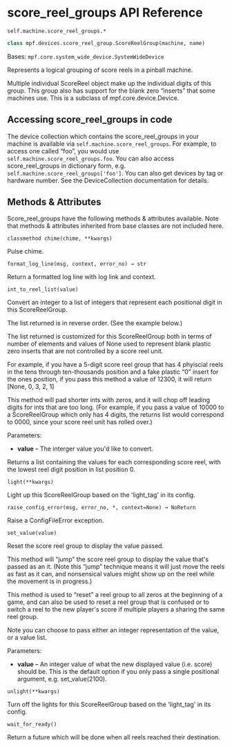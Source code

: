 # score_reel_groups API Reference

`self.machine.score_reel_groups.*`

``` python
class mpf.devices.score_reel_group.ScoreReelGroup(machine, name)
```

Bases: `mpf.core.system_wide_device.SystemWideDevice`

Represents a logical grouping of score reels in a pinball machine.

Multiple individual ScoreReel object make up the individual digits of this group. This group also has support for the blank zero “inserts” that some machines use. This is a subclass of mpf.core.device.Device.

## Accessing score_reel_groups in code

The device collection which contains the score_reel_groups in your machine is available via `self.machine.score_reel_groups`. For example, to access one called “foo”, you would use `self.machine.score_reel_groups.foo`. You can also access score_reel_groups in dictionary form, e.g. `self.machine.score_reel_groups['foo']`. You can also get devices by tag or hardware number. See the DeviceCollection documentation for details.

## Methods & Attributes

Score_reel_groups have the following methods & attributes available. Note that methods & attributes inherited from base classes are not included here.

`classmethod chime(chime, **kwargs)`

Pulse chime.

`format_log_line(msg, context, error_no) → str`

Return a formatted log line with log link and context.

`int_to_reel_list(value)`

Convert an integer to a list of integers that represent each positional digit in this ScoreReelGroup.

The list returned is in reverse order. (See the example below.)

The list returned is customized for this ScoreReelGroup both in terms of number of elements and values of None used to represent blank plastic zero inserts that are not controlled by a score reel unit.

For example, if you have a 5-digit score reel group that has 4 phyiscial reels in the tens through ten-thousands position and a fake plastic “0” insert for the ones position, if you pass this method a value of 12300, it will return [None, 0, 3, 2, 1]

This method will pad shorter ints with zeros, and it will chop off leading digits for ints that are too long. (For example, if you pass a value of 10000 to a ScoreReelGroup which only has 4 digits, the returns list would correspond to 0000, since your score reel unit has rolled over.)

Parameters:

* **value** – The interger value you'd like to convert.

Returns a list containing the values for each corresponding score reel, with the lowest reel digit position in list position 0.

`light(**kwargs)`

Light up this ScoreReelGroup based on the 'light_tag' in its config.

`raise_config_error(msg, error_no, *, context=None) → NoReturn`

Raise a ConfigFileError exception.

`set_value(value)`

Reset the score reel group to display the value passed.

This method will “jump” the score reel group to display the value that's passed as an it. (Note this “jump” technique means it will just move the reels as fast as it can, and nonsensical values might show up on the reel while the movement is in progress.)

This method is used to “reset” a reel group to all zeros at the beginning of a game, and can also be used to reset a reel group that is confused or to switch a reel to the new player's score if multiple players a sharing the same reel group.

Note you can choose to pass either an integer representation of the value, or a value list.

Parameters:

* **value** – An integer value of what the new displayed value (i.e. score) should be. This is the default option if you only pass a single positional argument, e.g. set_value(2100).

`unlight(**kwargs)`

Turn off the lights for this ScoreReelGroup based on the 'light_tag' in its config.

`wait_for_ready()`

Return a future which will be done when all reels reached their destination.
